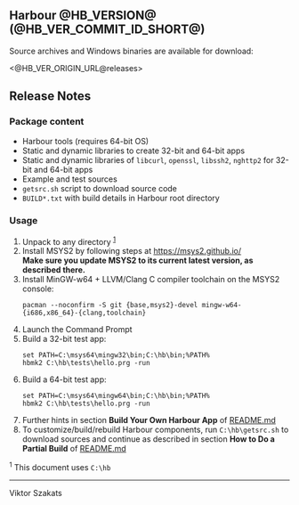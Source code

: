 ## Harbour @HB_VERSION@ (@HB_VER_COMMIT_ID_SHORT@)

Source archives and Windows binaries are available for download:

  <@HB_VER_ORIGIN_URL@releases>

## Release Notes

### Package content

* Harbour tools (requires 64-bit OS)
* Static and dynamic libraries to create 32-bit and 64-bit apps
* Static and dynamic libraries of `libcurl`, `openssl`, `libssh2`, `nghttp2`
  for 32-bit and 64-bit apps
* Example and test sources
* `getsrc.sh` script to download source code
* `BUILD*.txt` with build details in Harbour root directory

### Usage

1. Unpack to any directory <sup>[1](#1)</sup></sup>
2. Install MSYS2 by following steps at <https://msys2.github.io/><br>
   **Make sure you update MSYS2 to its current latest version, as described there.**
3. Install MinGW-w64 + LLVM/Clang C compiler toolchain on the MSYS2 console:
   ```shell
   pacman --noconfirm -S git {base,msys2}-devel mingw-w64-{i686,x86_64}-{clang,toolchain}
   ```
4. Launch the Command Prompt
5. Build a 32-bit test app:
   ```batch
   set PATH=C:\msys64\mingw32\bin;C:\hb\bin;%PATH%
   hbmk2 C:\hb\tests\hello.prg -run
   ```
6. Build a 64-bit test app:
   ```batch
   set PATH=C:\msys64\mingw64\bin;C:\hb\bin;%PATH%
   hbmk2 C:\hb\tests\hello.prg -run
   ```
7. Further hints in section **Build Your Own Harbour App** of
   [README.md](https://github.com/vszakats/harbour-core#build-your-own-harbour-app)
8. To customize/build/rebuild Harbour components, run
   `C:\hb\getsrc.sh` to download sources and continue as described in
   section **How to Do a Partial Build** of
   [README.md](https://github.com/vszakats/harbour-core#how-to-do-a-partial-build)

<a name="1"><sup>1</sup></a> This document uses `C:\hb`<br>

---
Viktor Szakats
